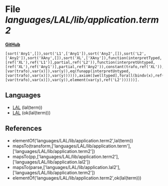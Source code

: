# File _languages/LAL/lib/application.term2_
**[GitHub](https://github.com/softlang/yas/blob/master/languages/LAL/lib/application.term2)**
```
[sort('Any1',[]),sort('L1',['Any1']),sort('Any2',[]),sort('L2',['Any2']),sort('XAny',[]),sort('XL',['XAny']),function(interpretTyped,[ref('XL'),ref('L1')],partial,ref('L2')),function(interpretUntyped,[ref('XL'),ref('Any1')],partial,ref('Any2')),constant(trafo,ref('XL')),axiom([cast],forall(bindv(x),ref('L1'),forall(bindv(y),ref('L2'),iff(eq(funapp(interpretTyped,[var(trafo),var(x)]),var(y)),eq(funapp(interpretUntyped,[var(trafo),var(x)]),var(y)))))),axiom([welltyped],forall(bindv(x),ref('L1'),forall(bindv(y),ref('Any2'),ifthen(eq(funapp(interpretUntyped,[var(trafo),var(x)]),var(y)),element(var(y),ref('L2'))))))].
```

## Languages
* [LAL](../languages/LAL.md) (lal(term))
* [LAL](../languages/LAL.md) (ok(lal(term)))

## References
* elementOf('languages/LAL/lib/application.term2',lal(term))
* mapsTo(transform,['languages/LAL/lib/application.term'],['languages/LAL/lib/application.term2'])
* mapsTo(pp,['languages/LAL/lib/application.term2'],['languages/LAL/lib/application.lal2'])
* mapsTo(parse,['languages/LAL/lib/application.lal2'],['languages/LAL/lib/application.term2'])
* elementOf('languages/LAL/lib/application.term2',ok(lal(term)))
